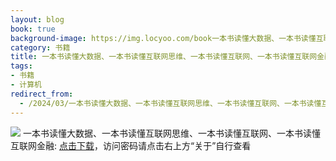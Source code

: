```yaml
---
layout: blog
book: true
background-image: https://img.locyoo.com/book一本书读懂大数据、一本书读懂互联网思维、一本书读懂互联网、一本书读懂互联网金融.jpg
category: 书籍
title: 一本书读懂大数据、一本书读懂互联网思维、一本书读懂互联网、一本书读懂互联网金融
tags:
- 书籍
- 计算机
redirect_from:
  - /2024/03/一本书读懂大数据、一本书读懂互联网思维、一本书读懂互联网、一本书读懂互联网金融/
---
```

![](https://img.locyoo.com/book一本书读懂大数据、一本书读懂互联网思维、一本书读懂互联网、一本书读懂互联网金融.jpg)
一本书读懂大数据、一本书读懂互联网思维、一本书读懂互联网、一本书读懂互联网金融: <a name = "ref1" href="https://url18.ctfile.com/f/50983618-1337384810-ff87a0?p=3619">点击下载</a>，访问密码请点击右上方“关于”自行查看